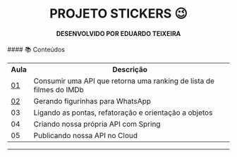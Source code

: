 <div align="center">
<h1>PROJETO STICKERS 😉</h1>
<h4>DESENVOLVIDO POR EDUARDO TEIXEIRA</h4>
</div>
#### 📚 Conteúdos
<table>
<tr>
    <th>Aula</th>
    <th>Descrição</th>
</tr>
<tr>
  <td><a href="https://github.com/EDUARDO-TEIXEIRA/ImersaoJava-Alura/tree/main/Aula%2001">01</a></td>
  <td>Consumir uma API que retorna uma ranking de lista de filmes do IMDb</td>
</tr>
<tr> 
  <td><a href="https://github.com/EDUARDO-TEIXEIRA/ImersaoJava-Alura/tree/main/Aula02">02</a></td>
  <td>Gerando figurinhas para WhatsApp</td>
</tr>
<tr>
  <td>03</td>
  <td>Ligando as pontas, refatoração e orientação a objetos</td>
</tr>
<tr>
  <td>04</td>
  <td>Criando nossa própria API com Spring</td>
</tr>
<tr>
  <td>05</td>
  <td>Publicando nossa API no Cloud</td>
</tr>
</table>
<hr/>
<!--
<div align="center">
    <p>Baixar aulas</p><a href="https://t.me/ImersaoJavaAlura" target="_blank"><img alt="aulas-gravadas" src="https://badgen.net/badge/icon/telegram?icon=telegram&label"></a>
</div>
-->
